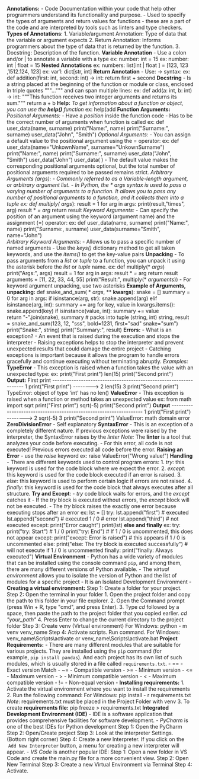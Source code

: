 **Annotations:**
	- Code Documentation within your code that help other programmers understand its functionality and purpose.
	- Used to specify the types of arguments and return values for functions - these are a part of the code and are interpreted by tools such as linters and type checkers.
	**Types of Annotations**:
		1. Variable/argument Annotation: Type of data that the variable or argument expects
		2. Return Annotation: Informs programmers about the type of data that is returned by the function.
		3. Docstring: Description of the function.
	**Variable Annotation**
		- Use a colon and/or | to annotate a variable with a type
		ex: 
			number: int = 15
		ex: 
			number: int | float = 15 
		**Nested Annotations**
		ex: 
			numbers: list[int | float ] = [123, 123 ,1512.124, 123]
		ex:
			var1: dict[str, int]
	**Return Annotation**
		- Use: -> syntax:
		ex: 
			def addition(first: int, second: int) -> int:
				return first + second
	**Docstring** 
		- Is a string placed at the beginning of the function or module or class, enclosed in triple quotes """...""" and can span multiple lines:
		ex:
			def add(a: int, b: int) -> int:
				"""This function receives two integer arguments and returns its sum."""
				return a + b
**Help:**
	*To get information about a function or object, you can use the **help()** function*
		ex: 
			help(add
**Function Arguments:**
	*Positional Arguments:*
		- Have a *position* inside the function code
		- Has to be the correct number of arguments when function is called
		ex: 
			def user_data(name, surname)
				print("Name:", name)
				print("Surname:", surname)
			user_data("John", "Smith")
	*Optional Arguments:*
		- You can assign a default value to the positional argument using the = operator:
		ex:
			def user_data(name="UnkownName", surname="UnkownSurname")
				print("Name:", name)
				print("Surname:", surname)
			user_data("John", "Smith")
			user_data("John")
			user_data( )
		- The default value makes the corresponding positional arguments optional, but the total number of positional arguments required to be passed remains strict.
	*Arbitrary Arguments (*args):*
		- Commonly referred to as a *Variable-length argument*, or *arbitrary argument list*.
		- In Python, the * *args* syntax is used to pass a varying number of arguments to a function. It allows you to pass any number of positional arguments to a function, and it collects them into a tuple
		ex: 
			def multiply(* *args*):
				result = 1
				for arg in args:
					print(result,"times", arg)
					result * *= arg*
				return result
	*Keyword Arguments:*
		- Can specify the position of an argument using the keyword (argument name) and the assignment (=) operator:
			 ex: 
				def user_data(name, surname)
					print("Name:", name)
					print("Surname:, surname)
				user_data(surname="Smith", name="John")			
	*Arbitrary Keyword Arguments*:
		- Allows us to pass a specific number of named arguments
		- Use the *keys()* dictionary method to get all taken keywords, and use the *items()* to get the key-value pairs
**Unpacking**
	- To pass arguments from a *list* or *tuple* to a function, you can unpack it using the asterisk before the *list* or *tuple* name. 
	ex:
		def multiply(* *args*)
			print("Args:", args)
			result = 1
			for arg in args:
				result * *=* arg
			return result
		arguments = [11, 22, 33, 44, 55]
		print("Result:", multiply(* *arguments*))
	- For keyword argument unpacking, use two asterisks
**Example of Arguments, unpacking:**
	def snake_and_sum( * *args*, ** **kwargs**):
	    snake = []
	    summary = 0
	    for arg in args:
	        if isinstance(arg, str):
	            snake.append(arg)
	        elif isinstance(arg, int):
	            summary += arg 
	    for key, value in kwargs.items():
	        snake.append(key)
	        if isinstance(value, int):
	            summary += value  
	    return "-".join(snake), summary  # packs into tuple (string, int)
	string, result = snake_and_sum(123, 12, "sss", bold=1231, first="sad"  snake="sum")
	print("Snake:", string)
	print("Summary:", result)
**Errors:**
	- What is an exception? - An event that is raised during the execution and stops the interpreter
		- Raising exceptions helps to stop the interpreter and prevent unexpected results that could damage the entire project
		- Catching exceptions is important because it allows the program to handle errors gracefully and continue executing without terminating abruptly. 
	*Examples:*
	**TypeError**
			- This exception is raised when a function takes the value with an unexpected type:
				ex:
					print("First print")
					len(15)
					print("Second print")
				**Output:**
					First print
					------------------------------------------------------------------
								   1 print("First print")
					--------> 2 len(15)
								   3 print("Second print")
					TypeError: object of type 'int' has no len()
	**ValueError**
			- This exception is raised when a function or method takes an unexpected value
			ex:
			from math import sqrt
				print("First print")
				sqrt(-5)
				print("Second print")
				**Output**
				------------------------------------------------------------------
								   1 print("First print")
					--------> 2 sqrt(-5)
								   3 print("Second print")
					ValueError: math domain error
	**ZeroDivisionError**
		- Self explanatory
	**SyntaxError**
		- This is an exception of a completely different nature. If previous exceptions were raised by the interpreter, the SyntaxError raises by the *linter*
			*Note:* The **linter** is a tool that analyzes your code before executing.
		- For this error, all code is not executed! Previous errors executed all code before the error.
	**Raising an Error**
		- use the *raise* keyword
		ex: 
			raise ValueError("Wrong value!")
	**Handling**
		- There are different keywords used to control program errors:
			1. *try*: this keyword is used for the code block where we expect the error. 
			2. *except*: this keyword is used for the code block executed if an error is raised.
			3. *else*: this keyword is used to perform certain logic if errors are not raised.
			4. *finally*: this keyword is used for the code block that always executes after all structure.
		**Try and Except**:
		- *try* code block  waits for errors, and the *except* catches it
		- If the *try* block is executed without errors, the *except* block will not be executed.
		- The *try* block raises the exactly one error because executing stops after an error
			ex: 
				lst = []
				try:
					lst.append("first") # executed
					lst.append("second") # executed
					1 / 0 # error
					lst.append("third") # not executed
				except:
					print("Error caught")
				print(lst)
		**else and finally**
			ex:
				try:
					print("try: Start")
					# 1 / 0
					print("try: End") # If 1 / 0 is uncommented, this does not appear
				except:
					print("except: Error is raised") # this appears if 1 / 0 is uncommented
				else:
					print("else: The try block is executed successfully") # will not execute if 1 /                                                                                        0 is uncommented
				finally:
					print("finally: Always executed")
**Virtual Environment**
	- Python has a wide variety of modules that can be installed using the console command `pip`, and among them, there are many different versions of Python available.
	- The *virtual environment* allows you to isolate the version of Python and the list of modules for a specific project
	- It is an Isolated Development Environment
	- **Creating a virtual environment:**
		Step 1: Create a folder for your project.
		Step 2: Open the terminal in your folder
			1. Open the project folder and copy the path to this folder in your file explorer.
			2. Open the Command prompt (press Win + R, type "cmd", and press Enter).
			3. Type *cd* followed by a space, then paste the path to the project folder that you copied earlier. *cd "your_path"*
			4. Press Enter to change the current directory to the project folder
		Step 3: Create venv (Virtual environment)
			For Windows:
			python - m venv venv_name
		Step 4: Activate scripts. Run command.
			For Windows:
			venv_name\\Scripts\\activate
			or 
			venv_name\\Scripts\\activate.bat
	**Project Requirements:**
		- There are many different modules that are suitable for various projects. They are installed using the `pip` command (for example, `pip install pandas`). And each project has its own list of such modules, which is usually stored in a file called `requirements.txt`.
			- == - Exact version Match
			- ~= - Compatible version
			- >= - Minimum version
			- <= - Maximum version
			- > - Minimum compatible version
			- < - Maximum compatible version
			- != - Non-equal version
		- **Installing requirements:**
			1. Activate the virtual environment where you want to install the requirements
			2. Run the following command:
				For Windows:
				pip install - r requirements.txt
				*Note*: requirements.txt must be placed in the Project Folder with venv
			3. To create **requirements file:**
				pip freeze > requirements.txt
	**Integrated Development Environment (IDE)**
		- IDE is a software application that provides comprehensive facilities for software development.
		- *PyCharm* is one of the best IDEs for Python development
			Step 1: Open the PyCharm
			Step 2: Open/Create project
			Step 3: Look at the interpreter Settings. (Bottom right corner)
			Step 4: Create a new Interpreter. If you click on the  `Add New Interpreter`
			button, a menu for creating a new interpreter will appear.
		- *VS Code* is another popular IDE:
			Step 1: Open a new folder in VS Code and create the main.py file for a more convenient view.
			Step 2: Open New Terminal
			Step 3: Create a new Virtual Environment via Terminal
			Step 4: Activate. 
			
		
			
		
					
			